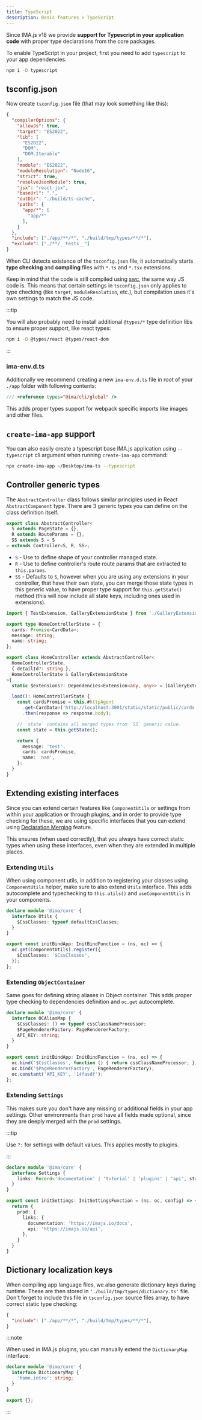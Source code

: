 ```yaml
---
title: TypeScript
description: Basic features > TypeScript
---
```


Since IMA.js v18 we provide **support for Typescript in your application code** with proper type declarations from the core packages.

To enable TypeScript in your project, first you need to add `typescript` to your app dependencies:

```bash npm2yarn
npm i -D typescript
```

## tsconfig.json

Now create `tsconfig.json` file (that may look something like this):

```json title=./tsconfig.json
{
  "compilerOptions": {
    "allowJs": true,
    "target": "ES2022",
    "lib": [
      "ES2022",
      "DOM",
      "DOM.Iterable"
    ],
    "module": "ES2022",
    "moduleResolution": "Node16",
    "strict": true,
    "resolveJsonModule": true,
    "jsx": "react-jsx",
    "baseUrl": ".",
    "outDir": "./build/ts-cache",
    "paths": {
      "app/*": [
        "app/*"
      ],
    }
  },
  "include": ["./app/**/*", "./build/tmp/types/**/*"],
  "exclude": ["./**/__tests__"]
}
```


When CLI detects existence of the `tsconfig.json` file, it automatically starts **type checking** and **compiling** files with `*.ts` and `*.tsx` extensions.

Keep in mind that the code is still compiled using [swc](https://swc.rs/), the same way JS code is. This means that certain settings in `tsconfig.json` only applies to type checking (like `target`, `moduleResolution`, etc.), but compilation uses it's own settings to match the JS code.

:::tip

You will also probably need to install additional `@types/*` type definition libs to ensure proper support, like react types:

```bash npm2yarn
npm i -D @types/react @types/react-dom
```

:::

### ima-env.d.ts
Additionally we recommend creating a new `ima-env.d.ts` file in root of your `./app` folder with following contents:

```ts title=./app/ima-env.d.ts
/// <reference types="@ima/cli/global" />
```

This adds proper types support for webpack specific imports like images and other files.

## `create-ima-app` support

You can also easily create a typescript base IMA.js application using `--typescript` cli argument when running `create-ima-app` command:

```bash npm2yarn
npx create-ima-app ~/Desktop/ima-ts --typescript
```

## Controller generic types

The `AbstractController` class follows similar principles used in React `AbstractComponent` type. There are 3 generic types you can define on the class definition itself.

```ts title=AbstractController.ts
export class AbstractController<
  S extends PageState = {},
  R extends RouteParams = {},
  SS extends S = S
> extends Controller<S, R, SS>;
```

 - `S` - Use to define shape of your controller managed state.
 - `R` - Use to define controller's route route params that are extracted to `this.params`.
 - `SS` - Defaults to `S`, however when you are using any extensions in your controller, that have their own state, you can merge those state types in this generic value, to have proper type support for `this.getState()` method (this will now include all state keys, including ones used in extensions).

```ts title=HomeController.ts
import { TestExtension, GalleryExtensionState } from './GalleryExtension';

export type HomeControllerState = {
  cards: Promise<CardData>;
  message: string;
  name: string;
};

export class HomeController extends AbstractController<
  HomeControllerState,
  { detailId?: string },
  HomeControllerState & GalleryExtensionState
>{
  static $extensions?: Dependencies<Extension<any, any>> = [GalleryExtension];

  load(): HomeControllerState {
    const cardsPromise = this.#httpAgent
      .get<CardData>('http://localhost:3001/static/static/public/cards.json')
      .then(response => response.body);

    // `state` contains all merged types from `SS` generic value.
    const state = this.getState();

    return {
      message: 'test',
      cards: cardsPromise,
      name: 'nam',
    };
  }
}
```

## Extending existing interfaces

Since you can extend certain features like `ComponentUtils` or settings from within your application or through plugins, and in order to provide type checking for these, we are using specific interfaces that you can extend using [Declaration Merging](https://www.typescriptlang.org/docs/handbook/declaration-merging.html) feature.

This ensures (when used correctly), that you always have correct static types when using these interfaces, even when they are extended in multiple places.

### Extending `Utils`

When using component utils, in addition to registering your classes using `ComponentUtils` helper, make sure to also extend `Utils` interface. This adds autocomplete and typechecking to `this.utils()` and `useComponentUtils` in your components.

```ts title=./app/config/bind.ts
declare module '@ima/core' {
  interface Utils {
    $CssClasses: typeof defaultCssClasses;
  }
}

export const initBindApp: InitBindFunction = (ns, oc) => {
  oc.get(ComponentUtils).register({
    $CssClasses: '$CssClasses',
  });
};
```

### Extending `ObjectContainer`

Same goes for defining string aliases in Object container. This adds proper type checking to dependencies definition and `oc.get` autocomplete.

```ts title=./app/config/bind.ts
declare module '@ima/core' {
  interface OCAliasMap {
    $CssClasses: () => typeof cssClassNameProcessor;
    $PageRendererFactory: PageRendererFactory;
    API_KEY: string;
  }
}

export const initBindApp: InitBindFunction = (ns, oc) => {
  oc.bind('$CssClasses', function () { return cssClassNameProcessor; });
  oc.bind('$PageRendererFactory', PageRendererFactory);
  oc.constant('API_KEY', '14fasdf');
};
```

### Extending `Settings`

This makes sure you don't have any missing or additional fields in your app settings. Other environments than `prod` have all fields made optional, since they are deeply merged with the `prod` settings.

:::tip

Use `?:` for settings with default values. This applies mostly to plugins.

:::

```ts title=./app/config/settings.ts
declare module '@ima/core' {
  interface Settings {
    links: Record<'documentation' | 'tutorial' | 'plugins' | 'api', string>;
  }
}

export const initSettings: InitSettingsFunction = (ns, oc, config) => {
  return {
    prod: {
      links: {
        documentation: 'https://imajs.io/docs',
        api: 'https://imajs.io/api',
      },
    }
  }
}

```

## Dictionary localization keys

When compiling app language files, we also generate dictionary keys during runtime. These are then stored in `'./build/tmp/types/dictionary.ts'` file. Don't forget to include this file in `tsconfig.json` source files array, to have correct static type checking:

```json title=./tsconfig.json
{
  "include": ["./app/**/*", "./build/tmp/types/**/*"],
}
```

:::note

When used in IMA.js plugins, you can manually extend the `DictionaryMap` interface:

```ts
declare module '@ima/core' {
  interface DictionaryMap {
    'home.intro': string;
  }
}

export {};
```

:::
